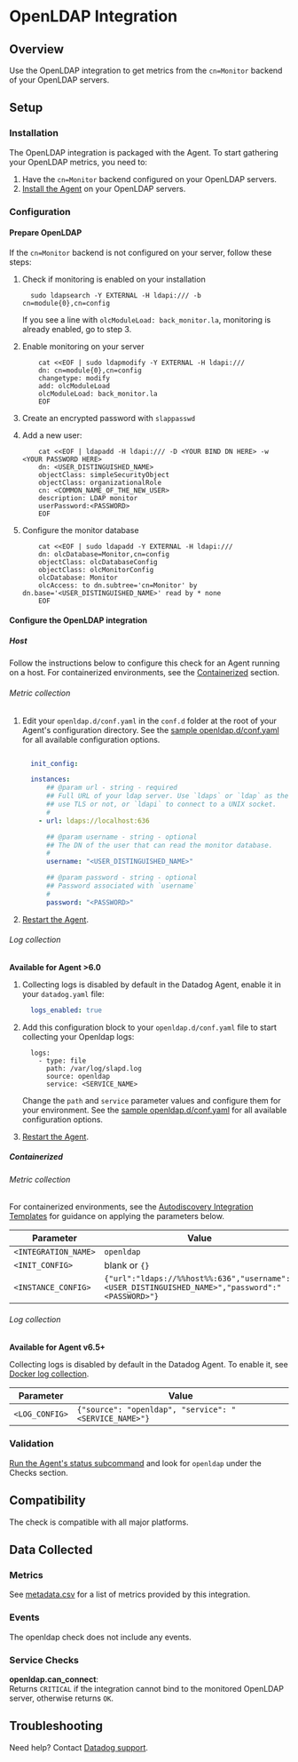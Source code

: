 # OpenLDAP Integration

## Overview

Use the OpenLDAP integration to get metrics from the `cn=Monitor` backend of your OpenLDAP servers.

## Setup
### Installation

The OpenLDAP integration is packaged with the Agent. To start gathering your OpenLDAP metrics, you need to:

1. Have the `cn=Monitor` backend configured on your OpenLDAP servers.
2. [Install the Agent][1] on your OpenLDAP servers.

### Configuration

#### Prepare OpenLDAP

If the `cn=Monitor` backend is not configured on your server, follow these steps:

1. Check if monitoring is enabled on your installation

    ```
      sudo ldapsearch -Y EXTERNAL -H ldapi:/// -b cn=module{0},cn=config
    ```

    If you see a line with `olcModuleLoad: back_monitor.la`, monitoring is already enabled, go to step 3.

2. Enable monitoring on your server

    ```
        cat <<EOF | sudo ldapmodify -Y EXTERNAL -H ldapi:///
        dn: cn=module{0},cn=config
        changetype: modify
        add: olcModuleLoad
        olcModuleLoad: back_monitor.la
        EOF
    ```

3. Create an encrypted password with `slappasswd`
4. Add a new user:

    ```
        cat <<EOF | ldapadd -H ldapi:/// -D <YOUR BIND DN HERE> -w <YOUR PASSWORD HERE>
        dn: <USER_DISTINGUISHED_NAME>
        objectClass: simpleSecurityObject
        objectClass: organizationalRole
        cn: <COMMON_NAME_OF_THE_NEW_USER>
        description: LDAP monitor
        userPassword:<PASSWORD>
        EOF
    ```

5. Configure the monitor database

    ```
        cat <<EOF | sudo ldapadd -Y EXTERNAL -H ldapi:///
        dn: olcDatabase=Monitor,cn=config
        objectClass: olcDatabaseConfig
        objectClass: olcMonitorConfig
        olcDatabase: Monitor
        olcAccess: to dn.subtree='cn=Monitor' by dn.base='<USER_DISTINGUISHED_NAME>' read by * none
        EOF
    ```

#### Configure the OpenLDAP integration

##### Host

Follow the instructions below to configure this check for an Agent running on a host. For containerized environments, see the [Containerized](#containerized) section.

###### Metric collection

1. Edit your `openldap.d/conf.yaml` in the `conf.d` folder at the root of your Agent's configuration directory. See the [sample openldap.d/conf.yaml][2] for all available configuration options.

    ```yaml

      init_config:

      instances:
          ## @param url - string - required
          ## Full URL of your ldap server. Use `ldaps` or `ldap` as the scheme to
          ## use TLS or not, or `ldapi` to connect to a UNIX socket.
          #
        - url: ldaps://localhost:636

          ## @param username - string - optional
          ## The DN of the user that can read the monitor database.
          #
          username: "<USER_DISTINGUISHED_NAME>"

          ## @param password - string - optional
          ## Password associated with `username`
          #
          password: "<PASSWORD>"
    ```

2. [Restart the Agent][3].

###### Log collection

**Available for Agent >6.0**

1. Collecting logs is disabled by default in the Datadog Agent, enable it in your `datadog.yaml` file:

    ```yaml
      logs_enabled: true
    ```

2. Add this configuration block to your `openldap.d/conf.yaml` file to start collecting your Openldap logs:

    ```
      logs:
        - type: file
          path: /var/log/slapd.log
          source: openldap
          service: <SERVICE_NAME>
    ```

    Change the `path` and `service` parameter values and configure them for your environment. See the [sample openldap.d/conf.yaml][2] for all available configuration options.

3. [Restart the Agent][3].

##### Containerized
###### Metric collection

For containerized environments, see the [Autodiscovery Integration Templates][4] for guidance on applying the parameters below.

| Parameter            | Value                                                                                         |
|----------------------|-----------------------------------------------------------------------------------------------|
| `<INTEGRATION_NAME>` | `openldap`                                                                                    |
| `<INIT_CONFIG>`      | blank or `{}`                                                                                 |
| `<INSTANCE_CONFIG>`  | `{"url":"ldaps://%%host%%:636","username":"<USER_DISTINGUISHED_NAME>","password":"<PASSWORD>"}` |


###### Log collection

**Available for Agent v6.5+**

Collecting logs is disabled by default in the Datadog Agent. To enable it, see [Docker log collection][5].

| Parameter      | Value                                                 |
|----------------|-------------------------------------------------------|
| `<LOG_CONFIG>` | `{"source": "openldap", "service": "<SERVICE_NAME>"}` |

### Validation

[Run the Agent's status subcommand][6] and look for `openldap` under the Checks section.

## Compatibility

The check is compatible with all major platforms.

## Data Collected

### Metrics

See [metadata.csv][7] for a list of metrics provided by this integration.

### Events

The openldap check does not include any events.

### Service Checks

**openldap.can_connect**:<br>
Returns `CRITICAL` if the integration cannot bind to the monitored OpenLDAP server, otherwise returns `OK`.

## Troubleshooting

Need help? Contact [Datadog support][8].


[1]: https://app.datadoghq.com/account/settings#agent
[2]: https://github.com/DataDog/integrations-core/blob/master/openldap/datadog_checks/openldap/data/conf.yaml.example
[3]: https://docs.datadoghq.com/agent/guide/agent-commands/#start-stop-and-restart-the-agent
[4]: https://docs.datadoghq.com/agent/autodiscovery/integrations/
[5]: https://docs.datadoghq.com/agent/docker/log/
[6]: https://docs.datadoghq.com/agent/guide/agent-commands/#agent-status-and-information
[7]: https://github.com/DataDog/integrations-core/blob/master/openldap/metadata.csv
[8]: https://docs.datadoghq.com/help
